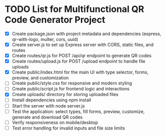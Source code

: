 # TODO List for Multifunctional QR Code Generator Project

- [x] Create package.json with project metadata and dependencies (express, qr-with-logo, multer, cors, uuid)
- [x] Create server.js to set up Express server with CORS, static files, and routes
- [x] Create routes/qr.js for POST /api/qr endpoint to generate QR codes
- [x] Create routes/upload.js for POST /upload endpoint to handle file uploads
- [x] Create public/index.html for the main UI with type selector, forms, preview, and customization
- [ ] Create public/style.css for responsive and modern styling
- [ ] Create public/script.js for frontend logic and interactions
- [x] Create uploads/ directory for storing uploaded files
- [ ] Install dependencies using npm install
- [ ] Start the server with node server.js
- [ ] Test the application: select types, fill forms, preview, customize, generate and download QR codes
- [ ] Verify responsiveness on mobile/desktop
- [ ] Test error handling for invalid inputs and file size limits
